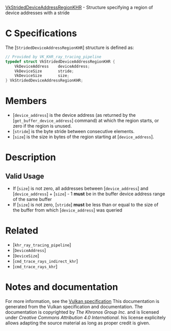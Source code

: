[VkStridedDeviceAddressRegionKHR](https://www.khronos.org/registry/vulkan/specs/1.3-extensions/man/html/VkStridedDeviceAddressRegionKHR.html) - Structure specifying a region of device addresses with a stride

# C Specifications
The [`StridedDeviceAddressRegionKHR`] structure is defined as:
```c
// Provided by VK_KHR_ray_tracing_pipeline
typedef struct VkStridedDeviceAddressRegionKHR {
    VkDeviceAddress    deviceAddress;
    VkDeviceSize       stride;
    VkDeviceSize       size;
} VkStridedDeviceAddressRegionKHR;
```

# Members
- [`device_address`] is the device address (as returned by the [`get_buffer_device_address`] command) at which the region starts, or zero if the region is unused.
- [`stride`] is the byte stride between consecutive elements.
- [`size`] is the size in bytes of the region starting at [`device_address`].

# Description
## Valid Usage
-    If [`size`] is not zero, all addresses between [`device_address`] and [`device_address`] +  [`size`] - 1 **must**  be in the buffer device address range of the same buffer
-    If [`size`] is not zero, [`stride`] **must**  be less than or equal to the size of the buffer from which [`device_address`] was queried

# Related
- [`khr_ray_tracing_pipeline`]
- [`DeviceAddress`]
- [`DeviceSize`]
- [`cmd_trace_rays_indirect_khr`]
- [`cmd_trace_rays_khr`]

# Notes and documentation
For more information, see the [Vulkan specification](https://www.khronos.org/registry/vulkan/specs/1.3-extensions/html/vkspec.html)
This documentation is generated from the Vulkan specification and documentation.
The documentation is copyrighted by *The Khronos Group Inc.* and is licensed under *Creative Commons Attribution 4.0 International*.
his license explicitely allows adapting the source material as long as proper credit is given.
        